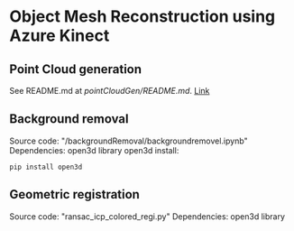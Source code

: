 # Object Mesh Reconstruction using Azure Kinect

## Point Cloud generation
See README.md at *pointCloudGen/README.md*. [Link](pointCloudGen/README.md)

## Background removal
Source code: "/backgroundRemoval/backgroundremovel.ipynb"
Dependencies: open3d library
open3d install:

```
pip install open3d
```

## Geometric registration
Source code: "ransac_icp_colored_regi.py"
Dependencies: open3d library
